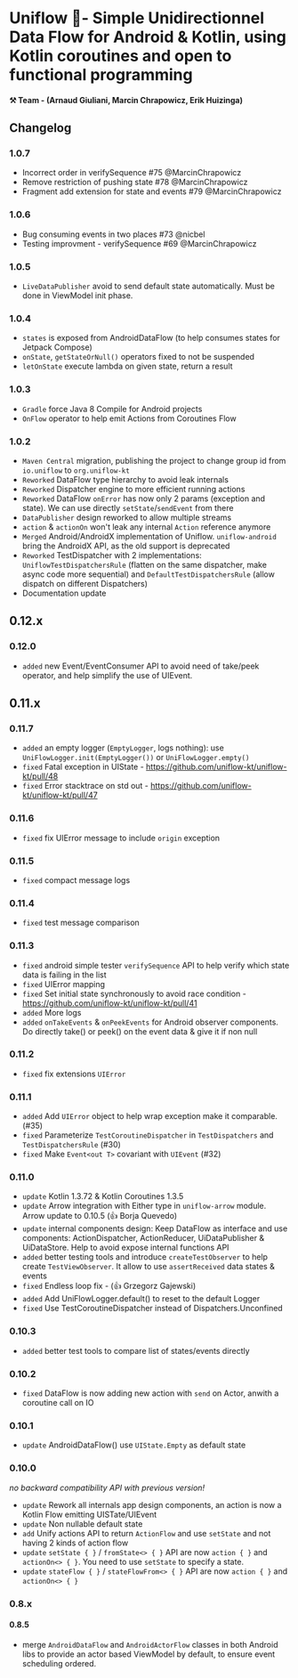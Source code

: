 
# Uniflow 🦄- Simple Unidirectionnel Data Flow for Android & Kotlin, using Kotlin coroutines and open to functional programming

#### ⚒ Team - (Arnaud Giuliani, Marcin Chrapowicz, Erik Huizinga)

## Changelog

### 1.0.7

- Incorrect order in verifySequence #75 @MarcinChrapowicz
- Remove restriction of pushing state #78 @MarcinChrapowicz
- Fragment add extension for state and events #79 @MarcinChrapowicz

### 1.0.6

- Bug consuming events in two places #73 @nicbel
- Testing improvment - verifySequence #69 @MarcinChrapowicz

### 1.0.5

- `LiveDataPublisher` avoid to send default state automatically. Must be done in ViewModel init phase.

### 1.0.4

- `states` is exposed from AndroidDataFlow (to help consumes states for Jetpack Compose)
- `onState`, `getStateOrNull()` operators fixed to not be suspended
- `letOnState` execute lambda on given state, return a result

### 1.0.3

- `Gradle` force Java 8 Compile for Android projects
- `OnFlow` operator to help emit Actions from Coroutines Flow<T>

### 1.0.2

- `Maven Central` migration, publishing the project to change group id from `io.uniflow` to `org.uniflow-kt`
- `Reworked` DataFlow type hierarchy to avoid leak internals
- `Reworked` Dispatcher engine to more efficient running actions
- `Reworked` DataFlow `onError` has now only 2 params (exception and state). We can use directly `setState`/`sendEvent` from there
- `DataPublisher` design reworked to allow multiple streams
- `action` & `actionOn` won't leak any internal `Action` reference anymore
- `Merged` Android/AndroidX implementation of Uniflow. `uniflow-android` bring the AndroidX API, as the old support is deprecated
- `Reworked` TestDispatcher with 2 implementations: `UniflowTestDispatchersRule` (flatten on the same dispatcher, make async code more sequential) and `DefaultTestDispatchersRule` (allow dispatch on different Dispatchers)
- Documentation update

## 0.12.x

### 0.12.0

- `added` new Event/EventConsumer API to avoid need of take/peek operator, and help simplify the use of UIEvent.  

## 0.11.x

### 0.11.7

- `added` an empty logger (`EmptyLogger`, logs nothing): use `UniFlowLogger.init(EmptyLogger())` or `UniFlowLogger.empty()`
- `fixed` Fatal exception in UIState - https://github.com/uniflow-kt/uniflow-kt/pull/48
- `fixed` Error stacktrace on std out - https://github.com/uniflow-kt/uniflow-kt/pull/47

### 0.11.6

- `fixed` fix UIError message to include `origin` exception

### 0.11.5

- `fixed` compact message logs

### 0.11.4

- `fixed` test message comparison

### 0.11.3

- `fixed` android simple tester `verifySequence` API to help verify which state data is failing in the list
- `fixed` UIError mapping
- `fixed` Set initial state synchronously to avoid race condition - https://github.com/uniflow-kt/uniflow-kt/pull/41
- `added` More logs
- `added` `onTakeEvents` & `onPeekEvents` for Android observer components. Do directly take() or peek() on the event data & give it if non null

### 0.11.2

- `fixed` fix extensions `UIError` 

### 0.11.1

- `added` Add `UIError` object to help wrap exception make it comparable. (#35)
- `fixed` Parameterize `TestCoroutineDispatcher` in `TestDispatchers` and `TestDispatchersRule` (#30)
- `fixed` Make `Event<out T>` covariant with `UIEvent` (#32)

### 0.11.0

- `update` Kotlin 1.3.72 & Kotlin Coroutines 1.3.5
- `update` Arrow integration with Either type in `uniflow-arrow` module. Arrow update to 0.10.5 (👍 Borja Quevedo)
- `update` internal components design: Keep DataFlow as interface and use components: ActionDispatcher, ActionReducer, UiDataPublisher & UiDataStore. Help to avoid expose internal functions API
- `added` better testing tools and introduce `createTestObserver` to help create `TestViewObserver`. It allow to use `assertReceived` data states & events
- `fixed` Endless loop fix - (👍 Grzegorz Gajewski)
- `added`  Add UniFlowLogger.default() to reset to the default Logger 
- `fixed`  Use TestCoroutineDispatcher instead of Dispatchers.Unconfined

### 0.10.3

- `added` better test tools to compare list of states/events directly

### 0.10.2

- `fixed` DataFlow is now adding new action with `send` on Actor, anwith a coroutine call on IO

### 0.10.1

- `update` AndroidDataFlow() use `UIState.Empty` as default state 

### 0.10.0

_no backward compatibility API with previous version!_

- `update` Rework all internals app design components, an action is now a Kotlin Flow emitting UISTate/UIEvent
- `update` Non nullable default state
- `add` Unify actions API to return `ActionFlow` and use `setState` and not having 2 kinds of action flow
- `update` `setState { }` / `fromState<> { }` API are now `action { }` and `actionOn<> { }`. You need to use `setState` to specify a state.
- `update` `stateFlow { }` / `stateFlowFrom<> { }` API are now `action { }` and `actionOn<> { }`

### 0.8.x

#### 0.8.5

- merge `AndroidDataFlow` and `AndroidActorFlow` classes in both Android libs to provide an actor based ViewModel by default, to ensure event scheduling ordered.

